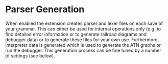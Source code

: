 # Parser Generation

When enabled the extension creates parser and lexer files on each save of your grammar. This can either be used for internal operations only (e.g. to find detailed error information or to generate railroad diagrams and debugger data) or to generate these files for your own use. Furthermore, interpreter data is generated which is used to generate the ATN graphs or run the debugger. This generation process can be fine tuned by a number of settings (see below).

